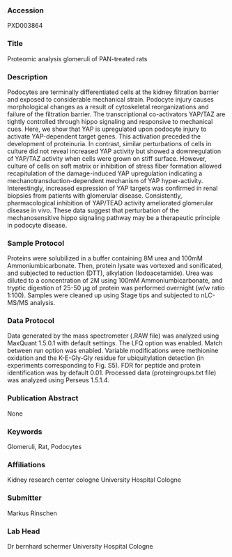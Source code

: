 ### Accession
PXD003864

### Title
Proteomic analysis glomeruli of PAN-treated rats

### Description
Podocytes are terminally differentiated cells at the kidney filtration barrier and exposed to considerable mechanical strain. Podocyte injury causes morphological changes as a result of cytoskeletal reorganizations and failure of the filtration barrier. The transcriptional co-activators YAP/TAZ are tightly controlled through hippo signaling and responsive to mechanical cues. Here, we show that YAP is upregulated upon podocyte injury to activate YAP-dependent target genes. This activation preceded the development of proteinuria. In contrast, similar perturbations of cells in culture did not reveal increased YAP activity but showed a downregulation of YAP/TAZ activity when cells were grown on stiff surface. However, culture of cells on soft matrix or inhibition of stress fiber formation allowed recapitulation of the damage-induced YAP upregulation indicating a mechanotransduction-dependent mechanism of YAP hyper-activity. Interestingly, increased expression of YAP targets was confirmed in renal biopsies from patients with glomerular disease. Consistently, pharmacological inhibition of YAP/TEAD activity ameliorated glomerular disease in vivo. These data suggest that perturbation of the mechanosensitive hippo signaling pathway may be a therapeutic principle in podocyte disease.

### Sample Protocol
Proteins were solubilized in a buffer containing 8M urea and 100mM Ammoniumbicarbonate. Then, protein lysate was vortexed and sonificated, and subjected to reduction (DTT), alkylation (Iodoacetamide). Urea was diluted to a concentration of 2M using 100mM Ammoniumbicarbonate, and tryptic digestion of 25-50 µg of protein was performed overnight (w/w ratio 1:100). Samples were cleaned up using Stage tips and subjected to nLC-MS/MS analysis.

### Data Protocol
Data generated by the mass spectrometer (.RAW file) was analyzed using MaxQuant 1.5.0.1 with default settings. The LFQ option was enabled. Match between run option was enabled. Variable modifications were methionine oxidation and the K-E-Gly-Gly residue for ubiquitylation detection (in experiments corresponding to Fig. S5). FDR for peptide and protein identification was by default 0.01. Processed data (proteingroups.txt file) was analyzed using Perseus 1.5.1.4.

### Publication Abstract
None

### Keywords
Glomeruli, Rat, Podocytes

### Affiliations
Kidney research center cologne
University Hospital Cologne

### Submitter
Markus Rinschen

### Lab Head
Dr bernhard schermer
University Hospital Cologne


